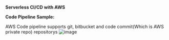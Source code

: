 **Serverless CI/CD with AWS**

**Code Pipeline Sample:**

AWS Code pipeline supports git, bitbucket and code commit(Which is AWS private repo) repositorys
![image](https://user-images.githubusercontent.com/94220395/141615517-4335cbe3-1e05-4d46-9c24-64bf64f8ad29.png)
